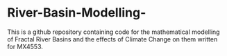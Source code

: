 # River-Basin-Modelling-
This is a github repository containing code for the mathematical modelling of Fractal River Basins and the effects of Climate Change on them written for MX4553.
